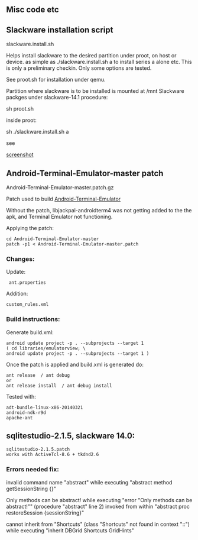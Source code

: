 ## Misc code etc


## Slackware installation script

slackware.install.sh

Helps install slackware to the desired partition under proot, on host or
device. as simple as
	./slackware.install.sh a 
to install series a alone etc. This is only a preliminary checkin. Only some options are tested.

See proot.sh for installation under qemu.

Partition where slackware is to be installed is mounted at /mnt
Slackware packges under slackware-14.1
procedure: 

   sh proot.sh

inside proot:

   sh ./slackware.install.sh a

see 

[screenshot](https://github.com/gv1/misc/screeshot.txt)


## Android-Terminal-Emulator-master patch

Android-Terminal-Emulator-master.patch.gz

Patch used to build [Android-Terminal-Emulator](https://github.com/jackpal/Android-Terminal-Emulator) 

Without the patch, libjackpal-androidterm4 was not getting added to the the apk, and Terminal Emulator not functioning.
	
Applying the patch:

	cd Android-Terminal-Emulator-master
	patch -p1 < Android-Terminal-Emulator-master.patch


### Changes:

Update:
	
	 ant.properties


Addition:

	custom_rules.xml	


### Build instructions:


Generate build.xml:

	android update project -p . --subprojects --target 1
	( cd libraries/emulatorview; \
	android update project -p . --subprojects --target 1 )

Once the patch is applied and build.xml is generated do:

	ant release  / ant debug
	or
	ant release install  / ant debug install

Tested with:

	adt-bundle-linux-x86-20140321
	android-ndk-r9d
	apache-ant


## sqlitestudio-2.1.5, slackware 14.0:


	sqlitestudio-2.1.5.patch
	works with ActiveTcl-8.6 + tkdnd2.6	

### Errors needed fix:

invalid command name "abstract"
    while executing
"abstract method getSessionString {}"

Only methods can be abstract!
    while executing
"error "Only methods can be abstract!""
    (procedure "abstract" line 2)
    invoked from within
"abstract proc restoreSession {sessionString}"

cannot inherit from "Shortcuts" (class "Shortcuts" not found in context "::")
    while executing
"inherit DBGrid Shortcuts GridHints"

